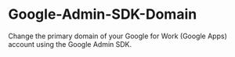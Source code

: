 # Google-Admin-SDK-Domain
Change the primary domain of your Google for Work (Google Apps) account using the Google Admin SDK.
